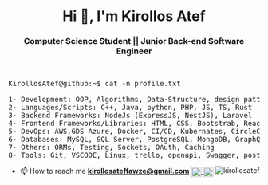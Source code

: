 <h1 align="center">Hi 👋, I'm Kirollos Atef</h1>

<h3 align="center"> Computer Science Student || Junior Back-end Software Engineer </h3>

<br />

<pre>
KirollosAtef@github:~$ cat -n profile.txt

1- Development: OOP, Algorithms, Data-Structure, design patterns and problem solving
2- Languages/Scripts: C++, Java, python, PHP, JS, TS, Rust
3- Backend Frameworks: NodeJs (ExpressJS, NestJS), Laravel
4- Frontend Frameworks/Libraries: HTML, CSS, Bootstrab, ReactJs
5- DevOps: AWS,GDS Azure, Docker, CI/CD, Kubernates, CircleCI
6- Databases: MySQL, SQL Server, PostgreSQL, MongoDB, GraphQL
7- Others: ORMs, Testing, Sockets, OAuth, Caching
8- Tools: Git, VSCODE, Linux, trello, openapi, Swagger, postman
</pre>

<p align="lift">

- 📫 How to reach me **kirollosateffawze@gmail.com** <a href="https://wa.me/qr/IM3XRAMWZ2CKK1" target="blank">
    <img
         align="center" height="20" width="20"
         src="https://cdn-icons-png.flaticon.com/128/220/220236.png"
         alt="whatsapp"/>
  </a>
  <a href="https://www.linkedin.com/in/kirollos-atef-fawze/" target="blank">
    <img
         align="center" height="20" width="20"
         src="https://encrypted-tbn0.gstatic.com/images?q=tbn:ANd9GcSEhVDHtC_MPbet9Iirxz2e9SCktSRH06CVew&usqp=CAU"
         alt="linkedin"/>
  </a>
  <img  align="right" src="https://komarev.com/ghpvc/?username=kirollosatef&label=Profile%20views&color=0e75b6&style=flat" alt="kirollosatef" />
</p>

<p ">
</p>
